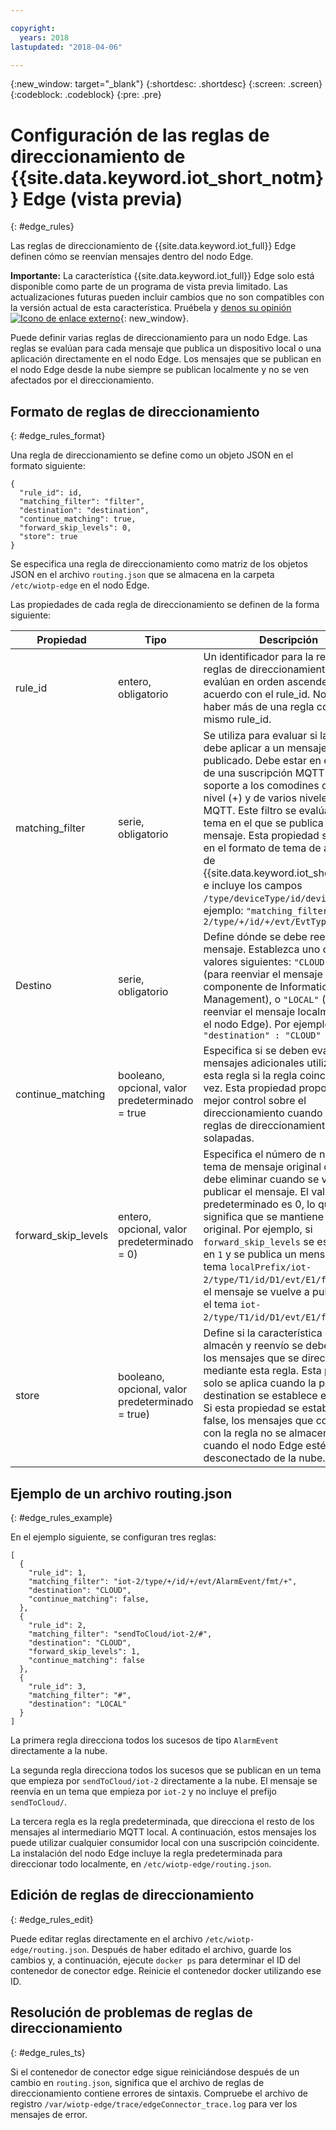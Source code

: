 ```yaml
---

copyright:
  years: 2018
lastupdated: "2018-04-06"

---
```


{:new_window: target="\_blank"}
{:shortdesc: .shortdesc}
{:screen: .screen}
{:codeblock: .codeblock}
{:pre: .pre}


# Configuración de las reglas de direccionamiento de {{site.data.keyword.iot_short_notm}} Edge (vista previa)
{: #edge_rules}

Las reglas de direccionamiento de {{site.data.keyword.iot_full}} Edge definen cómo se reenvían mensajes dentro del nodo Edge.

**Importante:** La característica {{site.data.keyword.iot_full}} Edge solo está disponible como parte de un programa de vista previa limitado. Las actualizaciones futuras pueden incluir cambios que no son compatibles con la versión actual de esta característica. Pruébela y [denos su opinión ![Icono de enlace externo](../../../icons/launch-glyph.svg)](https://developer.ibm.com/answers/smart-spaces/17/internet-of-things.html){: new_window}.

Puede definir varias reglas de direccionamiento para un nodo Edge. Las reglas se evalúan para cada mensaje que publica un dispositivo local o una aplicación directamente en el nodo Edge. Los mensajes que se publican en el nodo Edge desde la nube siempre se publican localmente y no se ven afectados por el direccionamiento.

## Formato de reglas de direccionamiento
{: #edge_rules_format}

Una regla de direccionamiento se define como un objeto JSON en el formato siguiente:

```
{
  "rule_id": id,
  "matching_filter": "filter",
  "destination": "destination",
  "continue_matching": true,
  "forward_skip_levels": 0,
  "store": true
}
```

Se especifica una regla de direccionamiento como matriz de los objetos JSON en el archivo `routing.json` que se almacena en la carpeta `/etc/wiotp-edge` en el nodo Edge.

Las propiedades de cada regla de direccionamiento se definen de la forma siguiente:

Propiedad      | Tipo     | Descripción       
------------- | -----------| -----------
rule_id | entero, obligatorio | Un identificador para la regla. Las reglas de direccionamiento se evalúan en orden ascendente de acuerdo con el rule_id. No debería haber más de una regla con el mismo rule_id.
matching_filter | serie, obligatorio | Se utiliza para evaluar si la regla se debe aplicar a un mensaje publicado. Debe estar en el formato de una suscripción MQTT. Se da soporte a los comodines de un solo nivel (+) y de varios niveles (#) de MQTT. Este filtro se evalúa con el tema en el que se publica el mensaje. Esta propiedad se define en el formato de tema de aplicación de {{site.data.keyword.iot_short_notm}} e incluye los campos `/type/deviceType/id/deviceId`. Por ejemplo: `"matching_filter" : "iot-2/type/+/id/+/evt/EvtTypeAlarm/#"`
Destino | serie, obligatorio | Define dónde se debe reenviar el mensaje. Establezca uno de los valores siguientes: `"CLOUD"`, `"IM"` (para reenviar el mensaje al componente de Information Management), o `"LOCAL"` (para reenviar el mensaje localmente en el nodo Edge). Por ejemplo, `"destination" : "CLOUD"`
continue_matching | booleano, opcional, valor predeterminado = true | Especifica si se deben evaluar los mensajes adicionales utilizando esta regla si la regla coincide una vez. Esta propiedad proporciona un mejor control sobre el direccionamiento cuando existen reglas de direccionamiento solapadas.
forward_skip_levels | entero, opcional, valor predeterminado = 0) | Especifica el número de niveles del tema de mensaje original que se debe eliminar cuando se vuelve a publicar el mensaje. El valor predeterminado es 0, lo que significa que se mantiene el tema original. Por ejemplo, si `forward_skip_levels` se establece en `1` y se publica un mensaje en el tema `localPrefix/iot-2/type/T1/id/D1/evt/E1/fmt/json`, el mensaje se vuelve a publicar en el tema `iot-2/type/T1/id/D1/evt/E1/fmt/json`.
store | booleano, opcional, valor predeterminado = true) | Define si la característica de almacén y reenvío se debe aplicar a los mensajes que se direccionan mediante esta regla. Esta propiedad solo se aplica cuando la propiedad destination se establece en `"CLOUD"`. Si esta propiedad se establece en false, los mensajes que coincidan con la regla no se almacenarán cuando el nodo Edge esté desconectado de la nube.

## Ejemplo de un archivo routing.json
{: #edge_rules_example}

En el ejemplo siguiente, se configuran tres reglas:
```
[
  {
    "rule_id": 1,
    "matching_filter": "iot-2/type/+/id/+/evt/AlarmEvent/fmt/+",
    "destination": "CLOUD",
    "continue_matching": false,
  },
  {
    "rule_id": 2,
    "matching_filter": "sendToCloud/iot-2/#",
    "destination": "CLOUD",
    "forward_skip_levels": 1,
    "continue_matching": false
  },
  {
    "rule_id": 3,
    "matching_filter": "#",
    "destination": "LOCAL"
  }
]
```

La primera regla direcciona todos los sucesos de tipo `AlarmEvent` directamente a la nube.

La segunda regla direcciona todos los sucesos que se publican en un tema que empieza por `sendToCloud/iot-2` directamente a la nube. El mensaje se reenvía en un tema que empieza por `iot-2` y no incluye el prefijo `sendToCloud/`.

La tercera regla es la regla predeterminada, que direcciona el resto de los mensajes al intermediario MQTT local. A continuación, estos mensajes los puede utilizar cualquier consumidor local con una suscripción coincidente. La instalación del nodo Edge incluye la regla predeterminada para direccionar todo localmente, en `/etc/wiotp-edge/routing.json`.

## Edición de reglas de direccionamiento
{: #edge_rules_edit}

Puede editar reglas directamente en el archivo `/etc/wiotp-edge/routing.json`. Después de haber editado el archivo, guarde los cambios y, a continuación, ejecute `docker ps` para determinar el ID del contenedor de conector edge. Reinicie el contenedor docker utilizando ese ID.

## Resolución de problemas de reglas de direccionamiento
{: #edge_rules_ts}

Si el contenedor de conector edge sigue reiniciándose después de un cambio en `routing.json`, significa que el archivo de reglas de direccionamiento contiene errores de sintaxis. Compruebe el archivo de registro `/var/wiotp-edge/trace/edgeConnector_trace.log` para ver los mensajes de error.
